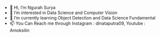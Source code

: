 - 👋 Hi, I’m Ngurah Surya 
- 👀 I’m interested in Data Science and Computer Vision
- 🌱 I’m currently learning Object Detection and Data Science Fundamental
- 📫 You Can Reach me through Instagram : dinataputra09, Youtube : Amoksilin

<!---
ngurahsurya584/ngurahsurya584 is a ✨ special ✨ repository because its `README.md` (this file) appears on your GitHub profile.
You can click the Preview link to take a look at your changes.
--->

